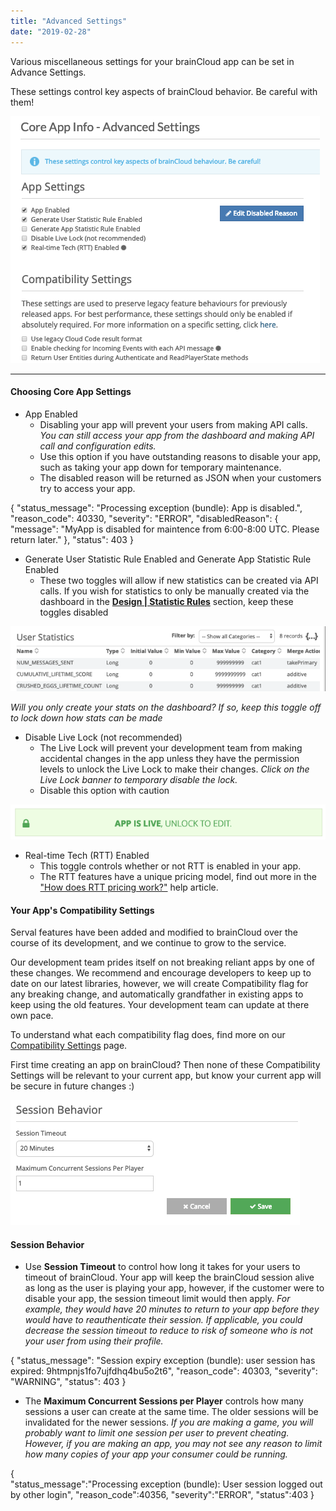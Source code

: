 ```yaml
---
title: "Advanced Settings"
date: "2019-02-28"
---
```


Various miscellaneous settings for your brainCloud app can be set in Advance Settings.

These settings control key aspects of brainCloud behavior. Be careful with them!

![](images/image-31.png)

* * *

#### Choosing Core App Settings

- App Enabled
    - Disabling your app will prevent your users from making API calls. _You can still access your app from the dashboard and making API call and configuration edits._
    - Use this option if you have outstanding reasons to disable your app, such as taking your app down for temporary maintenance.
    - The disabled reason will be returned as JSON when your customers try to access your app.

 {
  "status\_message": "Processing exception (bundle): App is disabled.",
  "reason\_code": 40330,
  "severity": "ERROR",
  "disabledReason": {
    "message": "MyApp is disabled for maintence from 6:00-8:00 UTC. Please return later."
  },
  "status": 403
}

- Generate User Statistic Rule Enabled and Generate App Statistic Rule Enabled
    - These two toggles will allow if new statistics can be created via API calls. If you wish for statistics to only be manually created via the dashboard in the **[Design | Statistic Rules](https://portal.braincloudservers.com/admin/dashboard#/development/stats-player)** section, keep these toggles disabled

![](images/image-30.png)

_Will you only create your stats on the dashboard? If so, keep this toggle off to lock down how stats can be made_

- Disable Live Lock (not recommended)
    - The Live Lock will prevent your development team from making accidental changes in the app unless they have the permission levels to unlock the Live Lock to make their changes. _Click on the Live Lock banner to temporary disable the lock._
    - Disable this option with caution

![](images/image-29.png)

- Real-time Tech (RTT) Enabled
    - This toggle controls whether or not RTT is enabled in your app.
    - The RTT features have a unique pricing model, find out more in the ["How does RTT pricing work?"](http://help.getbraincloud.com/general-questions/how-does-rtt-pricing-work) help article.

#### Your App's Compatibility Settings

Serval features have been added and modified to brainCloud over the course of its development, and we continue to grow to the service.

Our development team prides itself on not breaking reliant apps by one of these changes. We recommend and encourage developers to keep up to date on our latest libraries, however, we will create Compatibility flag for any breaking change, and automatically grandfather in existing apps to keep using the old features. Your development team can update at there own pace.

To understand what each compatibility flag does, find more on our [Compatibility Settings](/apidocs/api-modules/compatibility-settings/) page.

First time creating an app on brainCloud? Then none of these Compatibility Settings will be relevant to your current app, but know your current app will be secure in future changes :)

![](images/image-32.png)

  

#### Session Behavior

- Use **Session Timeout** to control how long it takes for your users to timeout of brainCloud. Your app will keep the brainCloud session alive as long as the user is playing your app, however, if the customer were to disable your app, the session timeout limit would then apply. _For example, they would have 20 minutes to return to your app before they would have to reauthenticate their session. If applicable, you could decrease the session timeout to reduce to risk of someone who is not your user from using their profile._

{
  "status\_message": "Session expiry exception (bundle): user session has expired: 9htmpnjs1fo7ujfdhq4bu5o2t6",
  "reason\_code": 40303,
  "severity": "WARNING",
  "status": 403
}

- The **Maximum Concurrent Sessions per Player** controls how many sessions a user can create at the same time. The older sessions will be invalidated for the newer sessions. _If you are making a game, you will probably want to limit one session per user to prevent cheating. However, if you are making an app, you may not see any reason to limit how many copies of your app your consumer could be running._

{  
   "status\_message":"Processing exception (bundle): User session logged out by other login",
   "reason\_code":40356,
   "severity":"ERROR",
   "status":403
}
